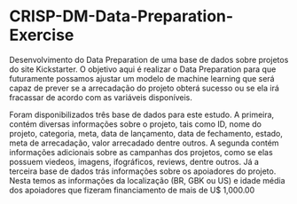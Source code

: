 # CRISP-DM-Data-Preparation-Exercise


Desenvolvimento do Data Preparation de uma base de dados sobre projetos do site Kickstarter. O objetivo aqui é realizar o Data Preparation para que futuramente possamos ajustar um modelo de machine learning que será capaz de prever se a arrecadação do projeto obterá sucesso ou se ela irá fracassar de acordo com as variáveis disponíveis.

Foram disponibilizados três base de dados para este estudo. A primeira, contém diversas informações sobre o projeto, tais como ID, nome do projeto, categoria, meta, data de lançamento, data de fechamento, estado, meta de arrecadação, valor arrecadado dentre outros. A segunda contém informações adicionais sobre as campanhas dos projetos, como se elas possuem viedeos, imagens, ifográficos, reviews, dentre outros. Já a terceira base de dados trás informações sobre os apoiadores do projeto. Nesta temos as informações da localização (BR, GBK ou US) e idade média dos apoiadores que fizeram financiamento de mais de U$ 1,000.00
